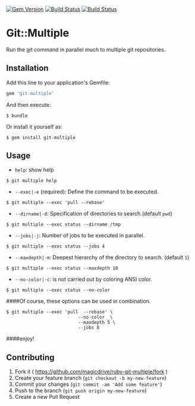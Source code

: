[![Gem Version](https://badge.fury.io/rb/git-multiple.svg)](http://badge.fury.io/rb/git-multiple)
[![Build Status](https://travis-ci.org/magicdrive/ruby-git-multiple.svg?branch=master)](https://travis-ci.org/magicdrive/ruby-git-multiple)
[![Build Status](https://drone.io/github.com/magicdrive/ruby-git-multiple/status.png)](https://drone.io/github.com/magicdrive/ruby-git-multiple/latest)

# Git::Multiple

Run the git command in parallel much to multiple git repositories.

## Installation

Add this line to your application's Gemfile:

```ruby
gem 'git-multiple'
```

And then execute:

	$ bundle

Or install it yourself as:

	$ gem install git-multiple

## Usage
  
  
* `help`: show help

```
$ git multiple help
```

* `--exec|-e` (required): Define the command to be executed.

```
$ git multiple --exec 'pull --rebase'
```
* `--dirname|-d`: Specification of directories to search.(default `pwd`)

```
$ git multiple --exec status --dirname /tmp
```

* `--jobs|-j`: Number of jobs to be executed in parallel.

```
$ git multiple --exec status --jobs 4
```
* `--maxdepth|-m`: Deepest hierarchy of the directory to search. (default `1`)

```
$ git multiple --exec status --maxdepth 10
```

* `--no-color|-c`: is not carried out by coloring ANSI color.

```
$ git multiple --exec status --no-color
```

####Of course, these options can be used in combination.

```
$ git multiple --exec 'pull  --rebase' \
						   --no-color  \
						   --maxdepth 5 \
						   --jobs 8
```

####enjoy!

## Contributing

1. Fork it ( https://github.com/magicdrive/ruby-git-multiple/fork )
2. Create your feature branch (`git checkout -b my-new-feature`)
3. Commit your changes (`git commit -am 'Add some feature'`)
4. Push to the branch (`git push origin my-new-feature`)
5. Create a new Pull Request
